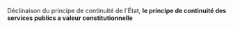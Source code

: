Déclinaison du principe de continuité de l'État, **le principe de continuité des services publics a valeur constitutionnelle**
